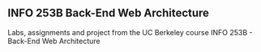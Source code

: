 ## INFO 253B Back-End Web Architecture
Labs, assignments and project from the UC Berkeley course INFO 253B - Back-End Web Architecture
